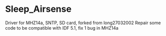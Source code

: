 # Sleep_Airsense
Driver for MHZ14a, SNTP, SD card, forked from long27032002
Repair some code to be compatible with IDF 5.1, fix 1 bug in MHZ14a
